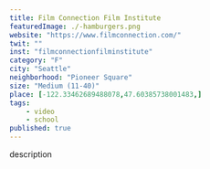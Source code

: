 ```yaml
---
title: Film Connection Film Institute
featuredImage: ./-hamburgers.png
website: "https://www.filmconnection.com/"
twit: ""
inst: "filmconnectionfilminstitute"
category: "F"
city: "Seattle"
neighborhood: "Pioneer Square"
size: "Medium (11-40)"
place: [-122.33462689488078,47.60385738001483,]
tags:
    - video
    - school
published: true
---
```


description
